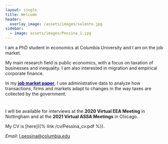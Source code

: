 ```yaml
---
layout: single
title: Welcome
header: 
  overlay_image: /assets/images/salento.jpg
sidebar:
  - image: assets/images/Pessina_1.jpg
---
```


<style>
  .bottom-space {
     margin-bottom: 1cm;
  }
</style>


<p>I am a PhD student in economics at Columbia University and I am on the job market. </p>

<p> My main research field is public economics, with a focus on taxation of businesses and inequality. I am also interested in migration and empirical corporate finance. </p>
          
<p class="bottom-space">
    In my <span style="color:black"><strong><a href="https://lorenzopessina.com/assets/papers/Pessina_JMP_VAT.pdf" style="color:navy">job market paper</a></strong></span>, I use administrative data to analyze how transactions, firms and markets adapt to changes in the way taxes are collected by the government.
</p>

<p>I will be available for interviews at the <strong>2020 Virtual EEA Meeting</strong> in Nottingham and at the <strong>2021 Virtual ASSA Meetings</strong> in Chicago.</p>

My CV is [here]({% link /cv/Pessina_cv.pdf %}). 

*Email*: l.pessina@columbia.edu
